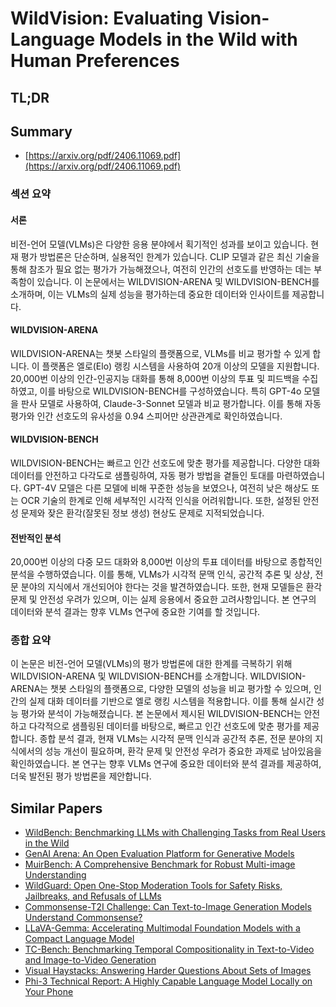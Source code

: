 # WildVision: Evaluating Vision-Language Models in the Wild with Human Preferences
## TL;DR
## Summary
- [https://arxiv.org/pdf/2406.11069.pdf](https://arxiv.org/pdf/2406.11069.pdf)

### 섹션 요약

#### 서론
비전-언어 모델(VLMs)은 다양한 응용 분야에서 획기적인 성과를 보이고 있습니다. 현재 평가 방법론은 단순하며, 실용적인 한계가 있습니다. CLIP 모델과 같은 최신 기술을 통해 참조가 필요 없는 평가가 가능해졌으나, 여전히 인간의 선호도를 반영하는 데는 부족함이 있습니다. 이 논문에서는 WILDVISION-ARENA 및 WILDVISION-BENCH를 소개하며, 이는 VLMs의 실제 성능을 평가하는데 중요한 데이터와 인사이트를 제공합니다.

#### WILDVISION-ARENA
WILDVISION-ARENA는 챗봇 스타일의 플랫폼으로, VLMs를 비교 평가할 수 있게 합니다. 이 플랫폼은 엘로(Elo) 랭킹 시스템을 사용하여 20개 이상의 모델을 지원합니다. 20,000번 이상의 인간-인공지능 대화를 통해 8,000번 이상의 투표 및 피드백을 수집하였고, 이를 바탕으로 WILDVISION-BENCH를 구성하였습니다. 특히 GPT-4o 모델을 판사 모델로 사용하여, Claude-3-Sonnet 모델과 비교 평가합니다. 이를 통해 자동 평가와 인간 선호도의 유사성을 0.94 스피어만 상관관계로 확인하였습니다.

#### WILDVISION-BENCH
WILDVISION-BENCH는 빠르고 인간 선호도에 맞춘 평가를 제공합니다. 다양한 대화 데이터를 안전하고 다각도로 샘플링하여, 자동 평가 방법을 곁들인 토대를 마련하였습니다. GPT-4V 모델은 다른 모델에 비해 꾸준한 성능을 보였으나, 여전히 낮은 해상도 또는 OCR 기술의 한계로 인해 세부적인 시각적 인식을 어려워합니다. 또한, 설정된 안전성 문제와 잦은 환각(잘못된 정보 생성) 현상도 문제로 지적되었습니다.

#### 전반적인 분석
20,000번 이상의 다중 모드 대화와 8,000번 이상의 투표 데이터를 바탕으로 종합적인 분석을 수행하였습니다. 이를 통해, VLMs가 시각적 문맥 인식, 공간적 추론 및 상상, 전문 분야의 지식에서 개선되어야 한다는 것을 발견하였습니다. 또한, 현재 모델들은 환각 문제 및 안전성 우려가 있으며, 이는 실제 응용에서 중요한 고려사항입니다. 본 연구의 데이터와 분석 결과는 향후 VLMs 연구에 중요한 기여를 할 것입니다.

### 종합 요약

이 논문은 비전-언어 모델(VLMs)의 평가 방법론에 대한 한계를 극복하기 위해 WILDVISION-ARENA 및 WILDVISION-BENCH를 소개합니다. WILDVISION-ARENA는 챗봇 스타일의 플랫폼으로, 다양한 모델의 성능을 비교 평가할 수 있으며, 인간의 실제 대화 데이터를 기반으로 엘로 랭킹 시스템을 적용합니다. 이를 통해 실시간 성능 평가와 분석이 가능해졌습니다. 본 논문에서 제시된 WILDVISION-BENCH는 안전하고 다각적으로 샘플링된 데이터를 바탕으로, 빠르고 인간 선호도에 맞춘 평가를 제공합니다. 종합 분석 결과, 현재 VLMs는 시각적 문맥 인식과 공간적 추론, 전문 분야의 지식에서의 성능 개선이 필요하며, 환각 문제 및 안전성 우려가 중요한 과제로 남아있음을 확인하였습니다. 본 연구는 향후 VLMs 연구에 중요한 데이터와 분석 결과를 제공하여, 더욱 발전된 평가 방법론을 제안합니다.

## Similar Papers
- [WildBench: Benchmarking LLMs with Challenging Tasks from Real Users in the Wild](2406.04770.md)
- [GenAI Arena: An Open Evaluation Platform for Generative Models](2406.04485.md)
- [MuirBench: A Comprehensive Benchmark for Robust Multi-image Understanding](2406.09411.md)
- [WildGuard: Open One-Stop Moderation Tools for Safety Risks, Jailbreaks, and Refusals of LLMs](2406.18495.md)
- [Commonsense-T2I Challenge: Can Text-to-Image Generation Models Understand Commonsense?](2406.07546.md)
- [LLaVA-Gemma: Accelerating Multimodal Foundation Models with a Compact Language Model](2404.01331.md)
- [TC-Bench: Benchmarking Temporal Compositionality in Text-to-Video and Image-to-Video Generation](2406.08656.md)
- [Visual Haystacks: Answering Harder Questions About Sets of Images](2407.13766.md)
- [Phi-3 Technical Report: A Highly Capable Language Model Locally on Your Phone](2404.14219.md)
